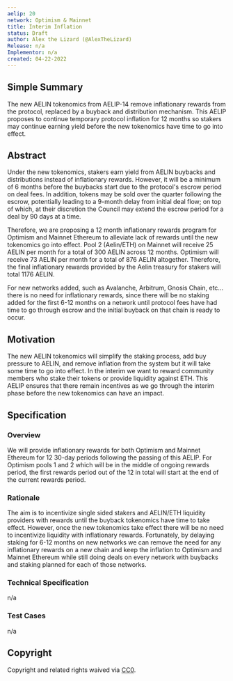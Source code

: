 ```yaml
---
aelip: 20
network: Optimism & Mainnet
title: Interim Inflation
status: Draft
author: Alex the Lizard (@AlexTheLizard)
Release: n/a
Implementor: n/a
created: 04-22-2022
---
```


## Simple Summary

The new AELIN tokenomics from AELIP-14 remove inflationary rewards from the protocol, replaced by a buyback and distribution mechanism. This AELIP proposes to continue temporary protocol inflation for 12 months so stakers may continue earning yield before the new tokenomics have time to go into effect.

## Abstract

Under the new tokenomics, stakers earn yield from AELIN buybacks and distributions instead of inflationary rewards. However, it will be a minimum of 6 months before the buybacks start due to the protocol's escrow period on deal fees. In addition, tokens may be sold over the quarter following the escrow, potentially leading to a 9-month delay from initial deal flow; on top of which, at their discretion the Council may extend the escrow period for a deal by 90 days at a time.

Therefore, we are proposing a 12 month inflationary rewards program for Optimism and Mainnet Ethereum to alleviate lack of rewards until the new tokenomics go into effect. Pool 2 (Aelin/ETH) on Mainnet will receive 25 AELIN per month for a total of 300 AELIN across 12 months. Optimism will receive 73 AELIN per month for a total of 876 AELIN altogether. Therefore, the final inflationary rewards provided by the Aelin treasury for stakers will total 1176 AELIN.

For new networks added, such as Avalanche, Arbitrum, Gnosis Chain, etc... there is no need for inflationary rewards, since there will be no staking added for the first 6-12 months on a network until protocol fees have had time to go through escrow and the initial buyback on that chain is ready to occur.

## Motivation

The new AELIN tokenomics will simplify the staking process, add buy pressure to AELIN, and remove inflation from the system but it will take some time to go into effect. In the interim we want to reward community members who stake their tokens or provide liquidity against ETH. This AELIP ensures that there remain incentives as we go through the interim phase before the new tokenomics can have an impact.

## Specification

### Overview

We will provide inflationary rewards for both Optimism and Mainnet Ethereum for 12 30-day periods following the passing of this AELIP. For Optimism pools 1 and 2 which will be in the middle of ongoing rewards period, the first rewards period out of the 12 in total will start at the end of the current rewards period.

### Rationale

The aim is to incentivize single sided stakers and AELIN/ETH liquidity providers with rewards until the buyback tokenomics have time to take effect. However, once the new tokenomics take effect there will be no need to incentivize liquidity with inflationary rewards. Fortunately, by delaying staking for 6-12 months on new networks we can remove the need for any inflationary rewards on a new chain and keep the inflation to Optimism and Mainnet Ethereum while still doing deals on every network with buybacks and staking planned for each of those networks.

### Technical Specification

n/a

### Test Cases

n/a

## Copyright

Copyright and related rights waived via [CC0](https://creativecommons.org/publicdomain/zero/1.0/).
